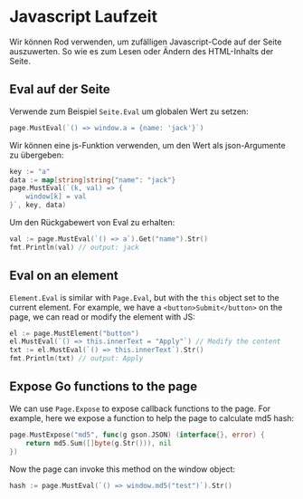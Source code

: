 # Javascript Laufzeit

Wir können Rod verwenden, um zufälligen Javascript-Code auf der Seite auszuwerten. So wie es zum Lesen oder Ändern des HTML-Inhalts der Seite.

## Eval auf der Seite

Verwende zum Beispiel `Seite.Eval` um globalen Wert zu setzen:

```go
page.MustEval(`() => window.a = {name: 'jack'}`)
```

Wir können eine js-Funktion verwenden, um den Wert als json-Argumente zu übergeben:

```go
key := "a"
data := map[string]string{"name": "jack"}
page.MustEval(`(k, val) => {
    window[k] = val
}`, key, data)
```

Um den Rückgabewert von Eval zu erhalten:

```go
val := page.MustEval(`() => a`).Get("name").Str()
fmt.Println(val) // output: jack
```

## Eval on an element

`Element.Eval` is similar with `Page.Eval`, but with the `this` object set to the current element. For example, we have a `<button>Submit</button>` on the page, we can read or modify the element with JS:

```go
el := page.MustElement("button")
el.MustEval(`() => this.innerText = "Apply"`) // Modify the content
txt := el.MustEval(`() => this.innerText`).Str()
fmt.Println(txt) // output: Apply
```

## Expose Go functions to the page

We can use `Page.Expose` to expose callback functions to the page. For example, here we expose a function to help the page to calculate md5 hash:

```go
page.MustExpose("md5", func(g gson.JSON) (interface{}, error) {
    return md5.Sum([]byte(g.Str())), nil
})
```

Now the page can invoke this method on the window object:

```go
hash := page.MustEval(`() => window.md5("test")`).Str()
```
